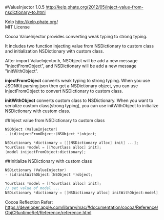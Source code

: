 #ValueInjector 1.0.5
http://kelp.phate.org/2012/05/inject-value-from-nsdictionary-to.html

Kelp http://kelp.phate.org/ <br/>
MIT License


Cocoa ValueInjector provides converting weak typing to strong typing.

It includes two function injecting value from NSDictionary to custom class and initialization NSDictionary with custom class.

After import ValueInjector.h, NSObject will be add a new message "injectFromObject", and NSDictionary will be add a new message "initWithObject".

**injectFromObject** converts weak typing to strong typing. When you use JSONKit parsing json then get a NSDictionary object, you can use injectFromObject to convert NSDictionary to custom class.

**initWithObject** converts custom class to NSDictionary. When you want to serialize custom class(strong typing), you can use initWithObject to initialize NSDictionary with custom class.


##Inject value from NSDictionary to custom class

```objective-c
NSObject (ValueInjector)
- (id)injectFromObject:(NSObject *)object;
```
```objective-c
NSDictionary *dictionary = [[[NSDictionary alloc] init] ...];
YourClass *model = [[YourClass alloc] init];
[model inijectFromObject:dictionary];
```


##Initialize NSDictionary with custom class

```objective-c
NSDictionary (ValueInjector)
- (id)initWithObject:(NSObject *)object;
```
```objective-c
YourClass *model = [[YourClass alloc] init];
// set value of model ...
NSDictionary *dictionary = [[NSDictionary alloc] initWithObject:model];
```

Cocoa Reflection Refer: https://developer.apple.com/library/mac/#documentation/cocoa/Reference/ObjCRuntimeRef/Reference/reference.html
